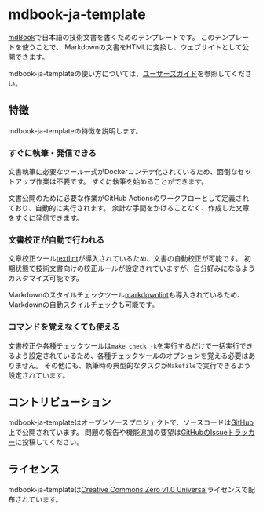 # mdbook-ja-template

[mdBook]で日本語の技術文書を書くためのテンプレートです。
このテンプレートを使うことで、 Markdownの文書をHTMLに変換し、ウェブサイトとして公開できます。

mdbook-ja-templateの使い方については、[ユーザーズガイド]を参照してください。

<!-- ANCHOR: body -->

## 特徴

mdbook-ja-templateの特徴を説明します。

### すぐに執筆・発信できる

文書執筆に必要なツール一式がDockerコンテナ化されているため、面倒なセットアップ作業は不要です。
すぐに執筆を始めることができます。

文書公開のために必要な作業がGitHub Actionsのワークフローとして定義されており、自動的に実行されます。
余計な手間をかけることなく、作成した文章をすぐに発信できます。

### 文書校正が自動で行われる

文章校正ツール[textlint]が導入されているため、文書の自動校正が可能です。
初期状態で技術文書向けの校正ルールが設定されていますが、自分好みになるようカスタマイズ可能です。

Markdownのスタイルチェックツール[markdownlint]も導入されているため、Markdownの自動スタイルチェックも可能です。

### コマンドを覚えなくても使える

文書校正や各種チェックツールは`make check -k`を実行するだけで一括実行できるよう設定されているため、各種チェックツールのオプションを覚える必要はありません。
その他にも、執筆時の典型的なタスクが`Makefile`で実行できるよう設定されています。

## コントリビューション

mdbook-ja-templateはオープンソースプロジェクトで、ソースコードは[GitHub]上で公開されています。
問題の報告や機能追加の要望は[GitHubのIssueトラッカー]に投稿してください。

## ライセンス

mdbook-ja-templateは[Creative Commons Zero v1.0 Universal]ライセンスで配布されています。

[mdBook]: https://github.com/rust-lang/mdBook
[ユーザーズガイド]: https://gifnksm.github.io/mdbook-ja-template/
[textlint]: https://textlint.github.io/
[markdownlint]: https://github.com/DavidAnson/markdownlint
[GitHub]: https://github.com/gifnksm/mdbook-ja-template
[GitHubのIssueトラッカー]: https://github.com/gifnksm/mdbook-ja-template/issues
[Creative Commons Zero v1.0 Universal]: https://creativecommons.org/publicdomain/zero/1.0/

<!-- ANCHOR_END: body -->
